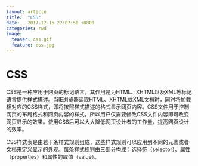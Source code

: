 ```yaml
---
layout: article
title:  "CSS"
date:   2017-12-16 22:07:50 +0800
categories: rwd 
image:
  teaser: css.gif
  feature: css.jpg
---
```


# CSS
CSS是一种应用于网页的标记语言，其作用是为HTML、XHTML以及XML等标记语言提供样式描述。当IE浏览器读取HTML、XHTML或XML文档时，同时将加载相对应的CSS样式，即将按照样式描述的格式显示网页内容。CSS文件用于控制网页的布局格式和网页内容的样式，所以用户仅需要修改CSS文件内容即可改变网页显示的效果。使用CSS后可以大大降低网页设计者的工作量，提高网页设计的效率。 

CSS样式表是由若干条样式规则组成，这些样式规则可以应用到不同的元素或者文档来定义显示的外观。每条样式规则由三部分构成：选择符（selector）、属性（properties）和属性的取值（value）。